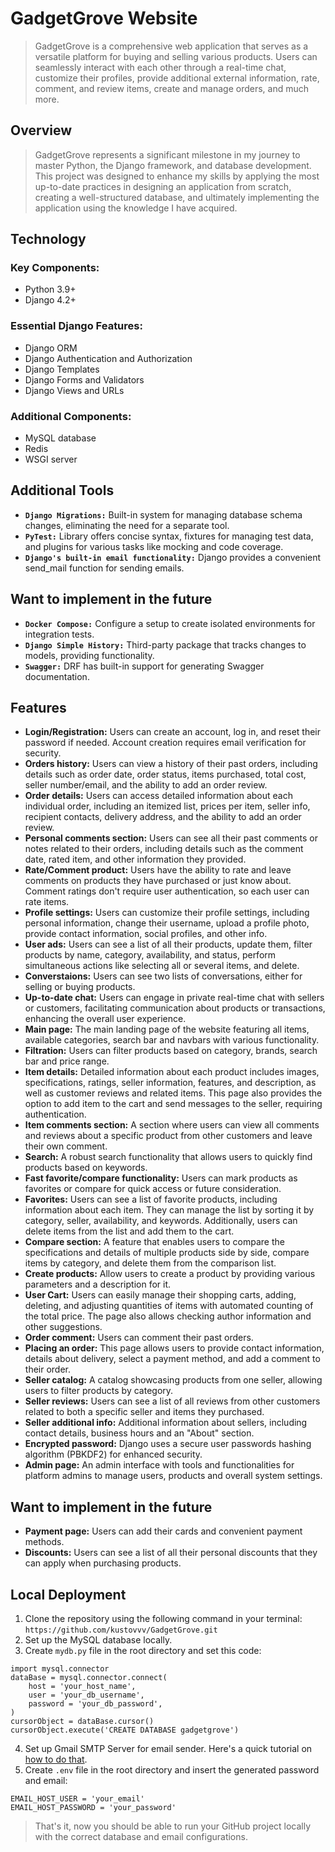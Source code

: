# GadgetGrove Website
> GadgetGrove is a comprehensive web application that serves as a versatile platform for buying and selling various products.
> Users can seamlessly interact with each other through a real-time chat, customize their profiles, provide additional external information, rate, comment, and review items, create and manage orders, and much more.


## Overview
> GadgetGrove represents a significant milestone in my journey to master Python, the Django framework, and database development.
> This project was designed to enhance my skills by applying the most up-to-date practices in designing an application from scratch, creating a well-structured database, and ultimately implementing the application using the knowledge I have acquired.


## Technology
 ### Key Components:
- Python 3.9+
- Django 4.2+

 ### Essential Django Features:
- Django ORM
- Django Authentication and Authorization
- Django Templates
- Django Forms and Validators
- Django Views and URLs

 ### Additional Components:
 - MySQL database
 - Redis
 - WSGI server


## Additional Tools
- **`Django Migrations:`**  Built-in system for managing database schema changes, eliminating the need for a separate tool.
- **`PyTest:`** Library offers concise syntax, fixtures for managing test data, and plugins for various tasks like mocking and code coverage.
- **`Django's built-in email functionality:`**  Django provides a convenient send_mail function for sending emails.


## Want to implement in the future
- **`Docker Compose:`** Configure a setup to create isolated environments for integration tests.
- **`Django Simple History:`**  Third-party package that tracks changes to models, providing functionality.
- **`Swagger:`** DRF has built-in support for generating Swagger documentation.


## Features
- **Login/Registration:** Users can create an account, log in, and reset their password if needed. Account creation requires email verification for security.
- **Orders history:** Users can view a history of their past orders, including details such as order date, order status, items purchased, total cost, seller number/email, and the ability to add an order review.
- **Order details:** Users can access detailed information about each individual order, including an itemized list, prices per item, seller info, recipient contacts, delivery address, and the ability to add an order review.
- **Personal comments section:** Users can see all their past comments or notes related to their orders, including details such as the comment date, rated item, and other information they provided.
- **Rate/Comment product:** Users have the ability to rate and leave comments on products they have purchased or just know about. Comment ratings don't require user authentication, so each user can rate items.
- **Profile settings:** Users can customize their profile settings, including personal information, change their username, upload a profile photo, provide contact information, social profiles, and other info.
- **User ads:** Users can see a list of all their products, update them, filter products by name, category, availability, and status, perform simultaneous actions like selecting all or several items, and delete.
- **Converstaions:** Users can see two lists of conversations, either for selling or buying products.
- **Up-to-date chat:** Users can engage in private real-time chat with sellers or customers, facilitating communication about products or transactions, enhancing the overall user experience.
- **Main page:** The main landing page of the website featuring all items, available categories, search bar and navbars with various functionality. 
- **Filtration:** Users can filter products based on category, brands, search bar and price range.
- **Item details:** Detailed information about each product includes images, specifications, ratings, seller information, features, and description, as well as customer reviews and related items. This page also provides the option to add item to the cart and send messages to the seller, requiring authentication.
- **Item comments section:** A section where users can view all comments and reviews about a specific product from other customers and leave their own comment.
- **Search:** A robust search functionality that allows users to quickly find products based on keywords.
- **Fast favorite/compare functionality:** Users can mark products as favorites or compare for quick access or future consideration.
- **Favorites:** Users can see a list of favorite products, including information about each item. They can manage the list by sorting it by category, seller, availability, and keywords. Additionally, users can delete items from the list and add them to the cart.
- **Compare section:** A feature that enables users to compare the specifications and details of multiple products side by side, compare items by category, and delete them from the comparison list.
- **Create products:** Allow users to create a product by providing various parameters and a description for it.
- **User Cart:** Users can easily manage their shopping carts, adding, deleting, and adjusting quantities of items with automated counting of the total price. The page also allows checking author information and other suggestions.
- **Order comment:** Users can comment their past orders.
- **Placing an order:** This page allows users to provide contact information, details about delivery, select a payment method, and add a comment to their order.
- **Seller catalog:** A catalog showcasing products from one seller, allowing users to filter products by category.
- **Seller reviews:** Users can see a list of all reviews from other customers related to both a specific seller and items they purchased.
- **Seller additional info:** Additional information about sellers, including contact details, business hours and an "About" section.
- **Encrypted password:** Django uses a secure user passwords hashing algorithm (PBKDF2) for enhanced security. 
- **Admin page:** An admin interface with tools and functionalities for platform admins to manage users, products and overall system settings.


## Want to implement in the future
- **Payment page:** Users can add their cards and convenient payment methods.
- **Discounts:** Users can see a list of all their personal discounts that they can apply when purchasing products.


## Local Deployment
1. Clone the repository using the following command in your terminal:
```https://github.com/kustovvv/GadgetGrove.git```
2. Set up the MySQL database locally.
3. Create `mydb.py` file in the root directory and set this code:
```
import mysql.connector
dataBase = mysql.connector.connect(
    host = 'your_host_name',
    user = 'your_db_username',
    password = 'your_db_password',
)
cursorObject = dataBase.cursor()
cursorObject.execute('CREATE DATABASE gadgetgrove')
```
4. Set up Gmail SMTP Server for email sender. Here's a quick tutorial on [how to do that](https://www.youtube.com/watch?v=1YXVdyVuFGA&ab_channel=Sombex).
5. Create `.env` file in the root directory and insert the generated password and email:
```
EMAIL_HOST_USER = 'your_email'
EMAIL_HOST_PASSWORD = 'your_password'
```

> That's it, now you should be able to run your GitHub project locally with the correct database and email configurations.
